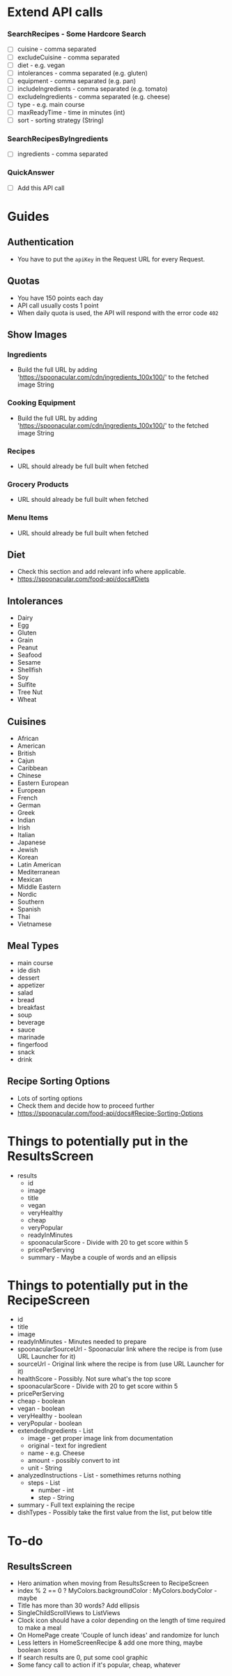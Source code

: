 # Extend API calls

### SearchRecipes - Some Hardcore Search
- [ ] cuisine - comma separated
- [ ] excludeCuisine - comma separated
- [ ] diet - e.g. vegan
- [ ] intolerances - comma separated (e.g. gluten)
- [ ] equipment - comma separated (e.g. pan)
- [ ] includeIngredients - comma separated (e.g. tomato)
- [ ] excludeIngredients - comma separated (e.g. cheese)
- [ ] type - e.g. main course
- [ ] maxReadyTime - time in minutes (int)
- [ ] sort - sorting strategy (String)

### SearchRecipesByIngredients
- [ ] ingredients - comma separated

### QuickAnswer
- [ ] Add this API call


# Guides


## Authentication

* You have to put the `apiKey` in the Request URL for every Request.


## Quotas

* You have 150 points each day
* API call usually costs 1 point
* When daily quota is used, the API will respond with the error code `402`


## Show Images

### Ingredients

* Build the full URL by adding 'https://spoonacular.com/cdn/ingredients_100x100/' to the fetched image String

### Cooking Equipment

* Build the full URL by adding 'https://spoonacular.com/cdn/ingredients_100x100/' to the fetched image String

### Recipes

* URL should already be full built when fetched

### Grocery Products

* URL should already be full built when fetched

### Menu Items

* URL should already be full built when fetched


## Diet

* Check this section and add relevant info where applicable.
* https://spoonacular.com/food-api/docs#Diets


## Intolerances

* Dairy
* Egg
* Gluten
* Grain
* Peanut
* Seafood
* Sesame
* Shellfish
* Soy
* Sulfite
* Tree Nut
* Wheat


## Cuisines

* African
* American
* British
* Cajun
* Caribbean
* Chinese
* Eastern European
* European
* French
* German
* Greek
* Indian
* Irish
* Italian
* Japanese
* Jewish
* Korean
* Latin American
* Mediterranean
* Mexican
* Middle Eastern
* Nordic
* Southern
* Spanish
* Thai
* Vietnamese


## Meal Types

* main course
* ide dish
* dessert
* appetizer
* salad
* bread
* breakfast
* soup
* beverage
* sauce
* marinade
* fingerfood
* snack
* drink


## Recipe Sorting Options

* Lots of sorting options
* Check them and decide how to proceed further
* https://spoonacular.com/food-api/docs#Recipe-Sorting-Options



# Things to potentially put in the ResultsScreen

* results
    * id
    * image
    * title
    * vegan
    * veryHealthy
    * cheap
    * veryPopular
    * readyInMinutes
    * spoonacularScore - Divide with 20 to get score within 5
    * pricePerServing
    * summary - Maybe a couple of words and an ellipsis


# Things to potentially put in the RecipeScreen

* id
* title
* image
* readyInMinutes - Minutes needed to prepare
* spoonacularSourceUrl - Spoonacular link where the recipe is from (use URL Launcher for it)
* sourceUrl - Original link where the recipe is from (use URL Launcher for it)
* healthScore - Possibly. Not sure what's the top score
* spoonacularScore - Divide with 20 to get score within 5
* pricePerServing
* cheap - boolean
* vegan - boolean
* veryHealthy - boolean
* veryPopular - boolean
* extendedIngredients - List
    * image - get proper image link from documentation
    * original - text for ingredient
    * name - e.g. Cheese
    * amount - possibly convert to int
    * unit - String
* analyzedInstructions - List - somethimes returns nothing
    * steps - List
        * number - int
        * step - String
* summary - Full text explaining the recipe
* dishTypes - Possibly take the first value from the list, put below title


# To-do

## ResultsScreen

* Hero animation when moving from ResultsScreen to RecipeScreen
* index % 2 == 0 ? MyColors.backgroundColor : MyColors.bodyColor - maybe
* Title has more than 30 words? Add ellipsis
* SingleChildScrollViews to ListViews
* Clock icon should have a color depending on the length of time required to make a meal
* On HomePage create 'Couple of lunch ideas' and randomize for lunch
* Less letters in HomeScreenRecipe & add one more thing, maybe boolean icons
* If search results are 0, put some cool graphic
* Some fancy call to action if it's popular, cheap, whatever
